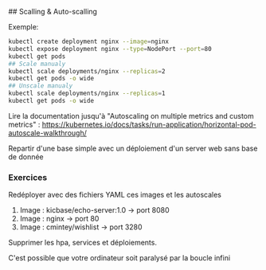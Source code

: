 ## Scalling & Auto-scalling

Exemple: 

```bash
kubectl create deployment nginx --image=nginx
kubectl expose deployment nginx --type=NodePort --port=80
kubectl get pods
## Scale manualy
kubectl scale deployments/nginx --replicas=2
kubectl get pods -o wide
## Unscale manualy
kubectl scale deployments/nginx --replicas=1
kubectl get pods -o wide
```

Lire la documentation jusqu'à "Autoscaling on multiple metrics and custom metrics" :
https://kubernetes.io/docs/tasks/run-application/horizontal-pod-autoscale-walkthrough/

Repartir d'une base simple avec un déploiement d'un server web sans base de donnée

### Exercices

Redéployer avec des fichiers YAML ces images et les autoscales

1. Image : kicbase/echo-server:1.0 → port 8080
2. Image : nginx → port 80
3. Image : cmintey/wishlist → port 3280

Supprimer les hpa, services et déploiements.

C'est possible que votre ordinateur soit paralysé par la boucle infini